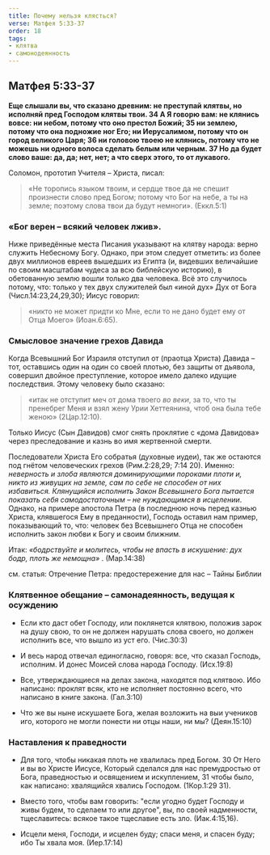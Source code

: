 ```yaml
---
title: Почему нельзя клясться?
verse: Матфея 5:33-37
order: 18
tags: 
- клятва
- самонодеянность
---
```


## Матфея 5:33-37

**Еще слышали вы, что сказано древним: не преступай клятвы, но исполняй пред Господом клятвы твои. 34 А Я говорю вам: не клянись вовсе: ни небом, потому что оно престол Божий; 35 ни землею, потому что она подножие ног Его; ни Иерусалимом, потому что он город великого Царя; 36 ни головою твоею не клянись, потому что не можешь ни одного волоса сделать белым или черным. 37 Но да будет слово ваше: да, да; нет, нет; а что сверх этого, то от лукавого.**

Соломон, прототип Учителя – Христа, писал:

>«Не торопись языком твоим, и сердце твое да не спешит произнести слово пред Богом; потому что Бог на небе, а ты на земле; поэтому слова твои да будут немноги». (Еккл.5:1) 

### «Бог верен – всякий человек лжив». 

Ниже приведённые места Писания указывают на клятву народа: верно служить Небесному Богу. Однако, при этом следует отметить: из более двух миллионов евреев вышедших из Египта (и, видевших величайшие по своим масштабам чудеса за всю библейскую историю), в обетованную землю вошли только два человека. Всё это случилось потому, что: только у тех двух служителей был «иной дух»  Дух от Бога (Числ.14:23,24,29,30); Иисус говорил: 

>«никто не может придти ко Мне, если то не дано будет ему от Отца Моего» (Иоан.6:65). 

### Смысловое значение грехов Давида

Когда Всевышний Бог Израиля отступил от (праотца Христа) Давида – тот, оставшись один на один со своей плотью, без защиты от дьявола, совершил двойное преступление, которое имело далеко идущие последствия. Этому человеку было сказано: 

>«итак не отступит меч от дома твоего *во веки*, за то, что ты пренебрег Меня и взял жену Урии Хеттеянина, чтоб она была тебе женою» (2Цар.12:10). 

Только Иисус (Сын Давидов) смог снять проклятие с «дома Давидова» через преследование и казнь во имя жертвенной смерти. 

Последователи Христа  Его собратья (духовные иудеи), так же остаются под гнётом человеческих грехов (Рим.2:28,29; 7:14 20). Именно: *неверность и злоба являются доминирующими пороками плоти  и, никто из живущих на земле, сам по себе не способен от них избавиться. Клянущийся исполнить Закон Всевышнего Бога пытается показать себя самодостаточным – не нуждающимся в исцелении*. Однако, на примере апостола Петра (в последнюю ночь перед казнью Христа, клявшегося Ему в преданности), Господь оставил нам пример, показывающий то, что: человек без Всевышнего Отца не способен исполнить закон любви к Богу и своим ближним. 

Итак: *«бодрствуйте и молитесь, чтобы не впасть в искушение: дух бодр, плоть же немощна»* . (Мар.14:38)

см. статья: Отречение Петра: предостережение для нас – Тайны Библии

### Клятвенное обещание – самонадеянность, ведущая к осуждению

- Если кто даст обет Господу, или поклянется клятвою, положив зарок на душу свою, то он не должен нарушать слова своего, но должен исполнить все, что вышло из уст его. (Чис.30:3)
- И весь народ отвечал единогласно, говоря: все, что сказал Господь, исполним. И донес Моисей слова народа Господу. (Исх.19:8)

- Все, утверждающиеся на делах закона, находятся под клятвою. Ибо написано: проклят всяк, кто не исполняет постоянно всего, что написано в книге закона. (Гал.3:10) 
- Что же вы ныне искушаете Бога, желая возложить на выи учеников иго, которого не могли понести ни отцы наши, ни мы? (Деян.15:10)

### Наставления к праведности 

- Для того, чтобы никакая плоть не хвалилась пред Богом. 30 От Него и вы во Христе Иисусе, Который сделался для нас премудростью от Бога, праведностью и освящением и искуплением, 31 чтобы было, как написано: хвалящийся хвались Господом. (1Кор.1:29 31).
- Вместо того, чтобы вам говорить: "если угодно будет Господу и живы будем, то сделаем то или другое",  вы, по своей надменности, тщеславитесь: всякое такое тщеславие есть зло. (Иак.4:15,16). 

- Исцели меня, Господи, и исцелен буду; спаси меня, и спасен буду; ибо Ты хвала моя. (Иер.17:14)
